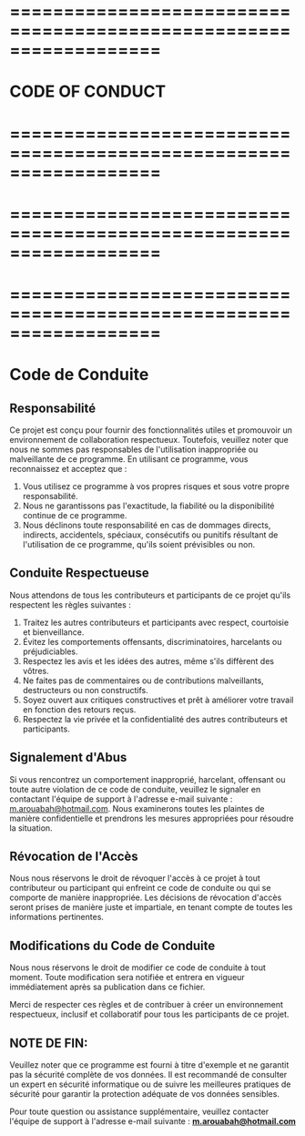# ==================================================================
# 			CODE OF CONDUCT
# ==================================================================
<!--
                          _ _          
 ___  ___  ___ _   _ _ __(_) |_ _   _  
/ __|/ _ \/ __| | | | '__| | __| | | | 
\__ \  __/ (__| |_| | |  | | |_| |_| | 
|___/\___|\___|\__,_|_|  |_|\__|\__, | 
                                |___/  
  __                                   
 / _| ___  _ __                        
| |_ / _ \| '__|                       
|  _| (_) | |                          
|_|  \___/|_|                          
                                       
      _           _                    
  ___| |__   __ _| |_                  
 / __| '_ \ / _` | __|                 
| (__| | | | (_| | |_                  
 \___|_| |_|\__,_|\__|                 
                                       
					by ROUABAH Mohamed-Amine
-->
# ==================================================================
#
# ==================================================================


# Code de Conduite

## Responsabilité

Ce projet est conçu pour fournir des fonctionnalités utiles et promouvoir un environnement de collaboration respectueux. Toutefois, veuillez noter que nous ne sommes pas responsables de l'utilisation inappropriée ou malveillante de ce programme. En utilisant ce programme, vous reconnaissez et acceptez que :

1. Vous utilisez ce programme à vos propres risques et sous votre propre responsabilité.
2. Nous ne garantissons pas l'exactitude, la fiabilité ou la disponibilité continue de ce programme.
3. Nous déclinons toute responsabilité en cas de dommages directs, indirects, accidentels, spéciaux, consécutifs ou punitifs résultant de l'utilisation de ce programme, qu'ils soient prévisibles ou non.

## Conduite Respectueuse

Nous attendons de tous les contributeurs et participants de ce projet qu'ils respectent les règles suivantes :

1. Traitez les autres contributeurs et participants avec respect, courtoisie et bienveillance.
2. Évitez les comportements offensants, discriminatoires, harcelants ou préjudiciables.
3. Respectez les avis et les idées des autres, même s'ils diffèrent des vôtres.
4. Ne faites pas de commentaires ou de contributions malveillants, destructeurs ou non constructifs.
5. Soyez ouvert aux critiques constructives et prêt à améliorer votre travail en fonction des retours reçus.
6. Respectez la vie privée et la confidentialité des autres contributeurs et participants.

## Signalement d'Abus

Si vous rencontrez un comportement inapproprié, harcelant, offensant ou toute autre violation de ce code de conduite, veuillez le signaler en contactant l'équipe de support à l'adresse e-mail suivante : [m.arouabah@hotmail.com](mailto:m.arouabah@hotmail.com). Nous examinerons toutes les plaintes de manière confidentielle et prendrons les mesures appropriées pour résoudre la situation.

## Révocation de l'Accès

Nous nous réservons le droit de révoquer l'accès à ce projet à tout contributeur ou participant qui enfreint ce code de conduite ou qui se comporte de manière inappropriée. Les décisions de révocation d'accès seront prises de manière juste et impartiale, en tenant compte de toutes les informations pertinentes.

## Modifications du Code de Conduite

Nous nous réservons le droit de modifier ce code de conduite à tout moment. Toute modification sera notifiée et entrera en vigueur immédiatement après sa publication dans ce fichier.

Merci de respecter ces règles et de contribuer à créer un environnement respectueux, inclusif et collaboratif pour tous les participants de ce projet.


## NOTE DE FIN:

Veuillez noter que ce programme est fourni à titre d'exemple et ne garantit pas la sécurité complète de vos données. Il est recommandé de consulter un expert en sécurité informatique ou de suivre les meilleures pratiques de sécurité pour garantir la protection adéquate de vos données sensibles.

Pour toute question ou assistance supplémentaire, veuillez contacter l'équipe de support à l'adresse e-mail suivante :
__**m.arouabah@hotmail.com**__